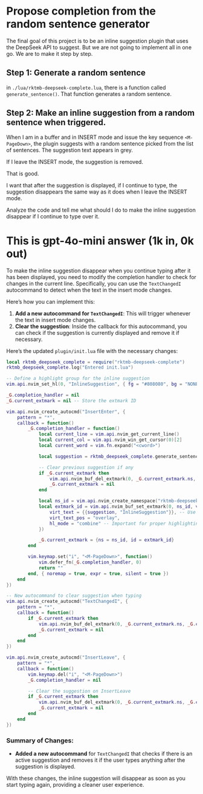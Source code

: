 # Propose completion from the random sentence generator

The final goal of this project is to be an inline suggestion plugin that uses the DeepSeek API to suggest.
But we are not going to implement all in one go.
We are to make it step by step.

## Step 1: Generate a random sentence

in `./lua/rktmb-deepseek-complete.lua`, there is a function called `generate_sentence()`.
That function generates a random sentence.

## Step 2: Make an inline  suggestion from a random sentence when triggered.

When I am in a buffer and in INSERT mode and issue the key sequence `<M-PageDown>`,
the plugin suggests with a random sentence picked from the list of sentences. 
The suggestion text appears in grey.

If I leave the INSERT mode, the suggestion is removed.

That is good.

I want that after the suggestion is displayed, if I continue to type, the suggestion disappears the same way as it does when I leave the INSERT mode.

Analyze the code and tell me what should I do to make the inline suggestion disappear if I continue to type over it.





# This is gpt-4o-mini answer (1k in, 0k out)

To make the inline suggestion disappear when you continue typing after it has been displayed, you need to modify the completion handler to check for changes in the current line. Specifically, you can use the `TextChangedI` autocommand to detect when the text in the insert mode changes. 

Here’s how you can implement this:

1. **Add a new autocommand for `TextChangedI`**: This will trigger whenever the text in insert mode changes.
2. **Clear the suggestion**: Inside the callback for this autocommand, you can check if the suggestion is currently displayed and remove it if necessary.

Here’s the updated `plugin/init.lua` file with the necessary changes:

```lua
local rktmb_deepseek_complete = require("rktmb-deepseek-complete")
rktmb_deepseek_complete.log("Entered init.lua")

-- Define a highlight group for the inline suggestion
vim.api.nvim_set_hl(0, "InlineSuggestion", { fg = "#808080", bg = "NONE" }) -- Grey color

_G.completion_handler = nil
_G.current_extmark = nil -- Store the extmark ID

vim.api.nvim_create_autocmd("InsertEnter", {
    pattern = "*",
    callback = function()
        _G.completion_handler = function()
            local current_line = vim.api.nvim_get_current_line()
            local current_col = vim.api.nvim_win_get_cursor(0)[2]
            local current_word = vim.fn.expand("<cword>")

            local suggestion = rktmb_deepseek_complete.generate_sentence()

            -- Clear previous suggestion if any
            if _G.current_extmark then
                vim.api.nvim_buf_del_extmark(0, _G.current_extmark.ns, _G.current_extmark.id)
                _G.current_extmark = nil
            end

            local ns_id = vim.api.nvim_create_namespace("rktmb-deepseek-complete-ns")
            local extmark_id = vim.api.nvim_buf_set_extmark(0, ns_id, vim.api.nvim_win_get_cursor(0)[1] - 1, current_col, {
                virt_text = {{suggestion, "InlineSuggestion"}}, -- Use the defined highlight group
                virt_text_pos = "overlay",
                hl_mode = "combine" -- Important for proper highlighting
            })

            _G.current_extmark = {ns = ns_id, id = extmark_id}
        end

        vim.keymap.set("i", "<M-PageDown>", function()
            vim.defer_fn(_G.completion_handler, 0)
            return ""
        end, { noremap = true, expr = true, silent = true })
    end
})

-- New autocommand to clear suggestion when typing
vim.api.nvim_create_autocmd("TextChangedI", {
    pattern = "*",
    callback = function()
        if _G.current_extmark then
            vim.api.nvim_buf_del_extmark(0, _G.current_extmark.ns, _G.current_extmark.id)
            _G.current_extmark = nil
        end
    end
})

vim.api.nvim_create_autocmd("InsertLeave", {
    pattern = "*",
    callback = function()
        vim.keymap.del("i", "<M-PageDown>")
        _G.completion_handler = nil

        -- Clear the suggestion on InsertLeave
        if _G.current_extmark then
            vim.api.nvim_buf_del_extmark(0, _G.current_extmark.ns, _G.current_extmark.id)
            _G.current_extmark = nil
        end
    end
})
```

### Summary of Changes:
- **Added a new autocommand** for `TextChangedI` that checks if there is an active suggestion and removes it if the user types anything after the suggestion is displayed.

With these changes, the inline suggestion will disappear as soon as you start typing again, providing a cleaner user experience.

